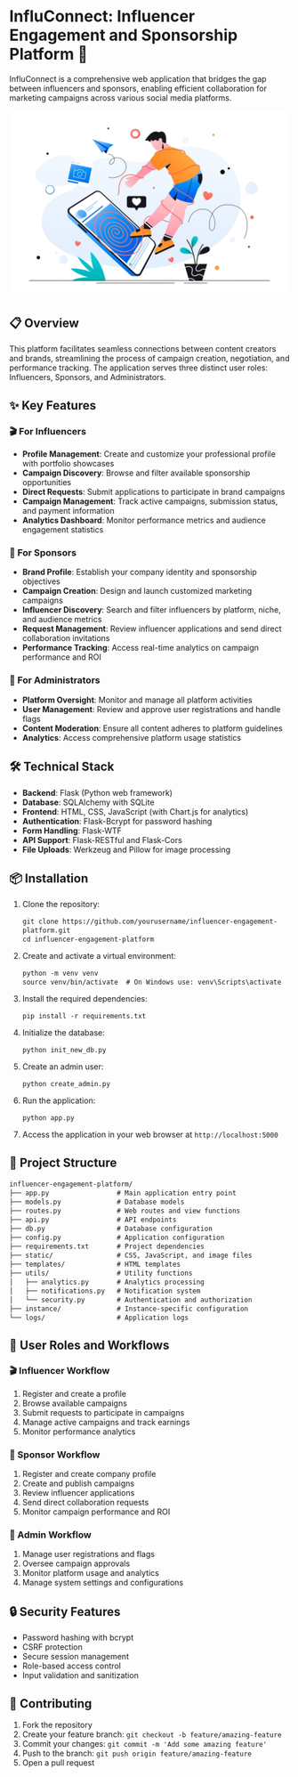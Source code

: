 # InfluConnect: Influencer Engagement and Sponsorship Platform 🚀

InfluConnect is a comprehensive web application that bridges the gap between influencers and sponsors, enabling efficient collaboration for marketing campaigns across various social media platforms.

![InfluConnect Homepage](static/Images/home.png)

## 📋 Overview

This platform facilitates seamless connections between content creators and brands, streamlining the process of campaign creation, negotiation, and performance tracking. The application serves three distinct user roles: Influencers, Sponsors, and Administrators.

## ✨ Key Features

### 🎬 For Influencers
- **Profile Management**: Create and customize your professional profile with portfolio showcases
- **Campaign Discovery**: Browse and filter available sponsorship opportunities
- **Direct Requests**: Submit applications to participate in brand campaigns
- **Campaign Management**: Track active campaigns, submission status, and payment information
- **Analytics Dashboard**: Monitor performance metrics and audience engagement statistics

### 💼 For Sponsors
- **Brand Profile**: Establish your company identity and sponsorship objectives
- **Campaign Creation**: Design and launch customized marketing campaigns
- **Influencer Discovery**: Search and filter influencers by platform, niche, and audience metrics
- **Request Management**: Review influencer applications and send direct collaboration invitations
- **Performance Tracking**: Access real-time analytics on campaign performance and ROI

### 🔧 For Administrators
- **Platform Oversight**: Monitor and manage all platform activities
- **User Management**: Review and approve user registrations and handle flags
- **Content Moderation**: Ensure all content adheres to platform guidelines
- **Analytics**: Access comprehensive platform usage statistics

## 🛠️ Technical Stack

- **Backend**: Flask (Python web framework)
- **Database**: SQLAlchemy with SQLite
- **Frontend**: HTML, CSS, JavaScript (with Chart.js for analytics)
- **Authentication**: Flask-Bcrypt for password hashing
- **Form Handling**: Flask-WTF
- **API Support**: Flask-RESTful and Flask-Cors
- **File Uploads**: Werkzeug and Pillow for image processing

## 📦 Installation

1. Clone the repository:
   ```
   git clone https://github.com/yourusername/influencer-engagement-platform.git
   cd influencer-engagement-platform
   ```

2. Create and activate a virtual environment:
   ```
   python -m venv venv
   source venv/bin/activate  # On Windows use: venv\Scripts\activate
   ```

3. Install the required dependencies:
   ```
   pip install -r requirements.txt
   ```

4. Initialize the database:
   ```
   python init_new_db.py
   ```

5. Create an admin user:
   ```
   python create_admin.py
   ```

6. Run the application:
   ```
   python app.py
   ```

7. Access the application in your web browser at `http://localhost:5000`

## 📂 Project Structure

```
influencer-engagement-platform/
├── app.py                 # Main application entry point
├── models.py              # Database models
├── routes.py              # Web routes and view functions
├── api.py                 # API endpoints
├── db.py                  # Database configuration
├── config.py              # Application configuration
├── requirements.txt       # Project dependencies
├── static/                # CSS, JavaScript, and image files
├── templates/             # HTML templates
├── utils/                 # Utility functions
│   ├── analytics.py       # Analytics processing
│   ├── notifications.py   # Notification system
│   └── security.py        # Authentication and authorization
├── instance/              # Instance-specific configuration
└── logs/                  # Application logs
```

## 👥 User Roles and Workflows

### 🎬 Influencer Workflow
1. Register and create a profile
2. Browse available campaigns
3. Submit requests to participate in campaigns
4. Manage active campaigns and track earnings
5. Monitor performance analytics

### 💼 Sponsor Workflow
1. Register and create company profile
2. Create and publish campaigns
3. Review influencer applications
4. Send direct collaboration requests
5. Monitor campaign performance and ROI

### 🔧 Admin Workflow
1. Manage user registrations and flags
2. Oversee campaign approvals
3. Monitor platform usage and analytics
4. Manage system settings and configurations

## 🔒 Security Features

- Password hashing with bcrypt
- CSRF protection
- Secure session management
- Role-based access control
- Input validation and sanitization

## 🤝 Contributing

1. Fork the repository
2. Create your feature branch: `git checkout -b feature/amazing-feature`
3. Commit your changes: `git commit -m 'Add some amazing feature'`
4. Push to the branch: `git push origin feature/amazing-feature`
5. Open a pull request
